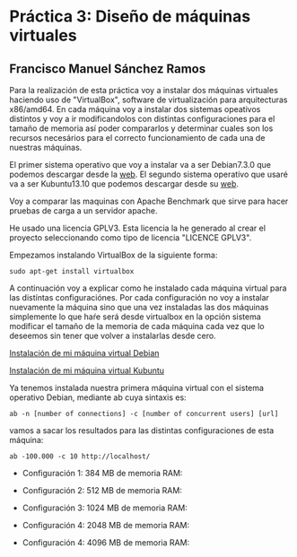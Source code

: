 # Práctica 3: Diseño de máquinas virtuales

## Francisco Manuel Sánchez Ramos

Para la realización de esta práctica voy a instalar dos máquinas virtuales haciendo uso de "VirtualBox", software de virtualización para arquitecturas x86/amd64. En cada máquina voy a instalar dos sistemas opeativos distintos y voy a ir modificandolos con distintas configuraciones para el tamaño de memoria así poder compararlos y determinar cuales son los recursos necesários para el correcto funcionamiento de cada una de nuestras máquinas.

El primer sistema operativo que voy a instalar va a ser Debian7.3.0 que podemos descargar desde la [web](http://www.debian.org/index.es.html). El segundo sistema operativo que usaré va a ser Kubuntu13.10 que podemos descargar desde su [web](http://www.kubuntu.org/getkubuntu).

Voy a comparar las maquinas con Apache Benchmark que sirve para hacer pruebas de carga a un servidor apache.

He usado una licencia GPLV3. Esta licencia la he generado al crear el proyecto seleccionando como tipo de licencia "LICENCE GPLV3".

Empezamos instalando VirtualBox de la siguiente forma:

    sudo apt-get install virtualbox

A continuación voy a explicar como he instalado cada máquina virtual para las distíntas configuraciónes. Por cada configuración no voy a instalar nuevamente la máquina sino que una vez instaladas las dos máquinas simplemente lo que haŕe será desde virtualbox en la opción sistema modificar el tamaño de la memoria de cada máquina cada vez que lo deseemos sin tener que volver a instalarlas desde cero.

[Instalación de mi máquina virtual Debian](https://github.com/franciscomanuel/Practica3/blob/master/CreacionMaquinaVirtualDebian.md)

[Instalación de mi máquina virtual Kubuntu](https://github.com/franciscomanuel/Practica3/blob/master/CreacionMaquinaVirtualKubuntu.md)


Ya tenemos instalada nuestra primera máquina virtual con el sistema operativo Debian, mediante ab cuya sintaxis es:

    ab -n [number of connections] -c [number of concurrent users] [url]

vamos a sacar los resultados para las distintas configuraciones de esta máquina:

    ab -100.000 -c 10 http://localhost/


* Configuración 1: 384 MB de memoria RAM:

* Configuración 2: 512 MB de memoria RAM:

* Configuración 3: 1024 MB de memoria RAM:

* Configuración 4: 2048 MB de memoria RAM:

* Configuración 4: 4096 MB de memoria RAM:





